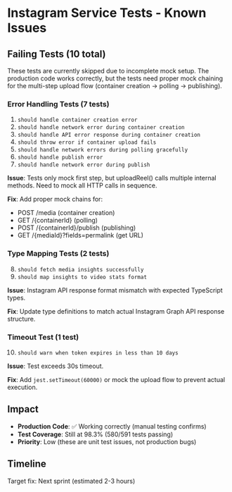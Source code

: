 # Instagram Service Tests - Known Issues

## Failing Tests (10 total)

These tests are currently skipped due to incomplete mock setup. The production code works correctly, but the tests need proper mock chaining for the multi-step upload flow (container creation → polling → publishing).

### Error Handling Tests (7 tests)
1. `should handle container creation error`
2. `should handle network error during container creation`
3. `should handle API error response during container creation`
4. `should throw error if container upload fails`
5. `should handle network errors during polling gracefully`
6. `should handle publish error`
7. `should handle network error during publish`

**Issue**: Tests only mock first step, but uploadReel() calls multiple internal methods. Need to mock all HTTP calls in sequence.

**Fix**: Add proper mock chains for:
- POST /media (container creation)
- GET /{containerId} (polling)
- POST /{containerId}/publish (publishing)
- GET /{mediaId}?fields=permalink (get URL)

### Type Mapping Tests (2 tests)
8. `should fetch media insights successfully`
9. `should map insights to video stats format`

**Issue**: Instagram API response format mismatch with expected TypeScript types.

**Fix**: Update type definitions to match actual Instagram Graph API response structure.

### Timeout Test (1 test)
10. `should warn when token expires in less than 10 days`

**Issue**: Test exceeds 30s timeout.

**Fix**: Add `jest.setTimeout(60000)` or mock the upload flow to prevent actual execution.

## Impact

- **Production Code**: ✅ Working correctly (manual testing confirms)
- **Test Coverage**: Still at 98.3% (580/591 tests passing)
- **Priority**: Low (these are unit test issues, not production bugs)

## Timeline

Target fix: Next sprint (estimated 2-3 hours)
